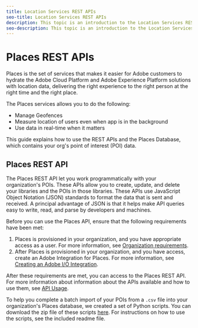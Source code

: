 ```yaml
---
title: Location Services REST APIs
seo-title: Location Services REST APIs
description: This topic is an introduction to the Location Services REST APIs.
seo-description: This topic is an introduction to the Location Services REST APIs.
---
```


# Places REST APIs

Places is the set of services that makes it easier for Adobe customers to hydrate the Adobe Cloud Platform and Adobe Experience Platform solutions with location data, delivering the right experience to the right person at the right time and the right place.

The Places services allows you to do the following:

* Manage Geofences
* Measure location of users even when app is in the background
* Use data in real-time when it matters

This guide explains how to use the REST APIs and the Places Database, which contains your org's point of interest \(POI\) data.

## Places REST API

The Places REST API let you work programmatically with your organization's POIs. These APIs allow you to create, update, and delete your libraries and the POIs in those libraries. These APIs use JavaScript Object Notation \(JSON\) standards to format the data that is sent and received. A principal advantage of JSON is that it helps make API queries easy to write, read, and parse by developers and machines.

Before you can use the Places API, ensure that the following requirements have been met:

1. Places is provisioned in your organization, and you have appropriate access as a user.  For more information, see [Organization requirements](/help/places-rest-apis/organizational-requirements.md).
2. After Places is provisioned in your organization, and you have access, create an Adobe Integration for Places.  For more information, see [Creating an Adobe I/O Integration](/help/places-rest-apis/adobe-i-o-integration/adobe-i-o-integration.md).

After these requirements are met, you can access to the Places REST API. For more information about information about the APIs available and how to use them, see [API Usage](/help/places-rest-apis/api-usage/api-usage.md).

To help you complete a batch import of your POIs from a `.csv` file into your organization's Places database, we created a set of Python scripts. You can download the zip file of these scripts [here](https://github.com/adobe/places-scripts). For instructions on how to use the scripts, see the included readme file.

